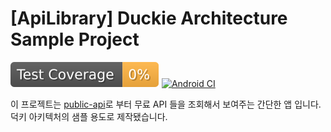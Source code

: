 # [ApiLibrary] Duckie Architecture Sample Project 

![coverage](assets/coverage.svg) [![Android CI](https://github.com/duckie-team/ApiLibrary/actions/workflows/android-ci.yml/badge.svg?branch=trunk&event=push)](https://github.com/duckie-team/ApiLibrary/actions/workflows/android-ci.yml)

이 프로젝트는 [public-api](https://github.com/davemachado/public-api)로 부터 무료 API 들을 조회해서 보여주는 간단한 앱 입니다.
덕키 아키텍처의 샘플 용도로 제작됐습니다.
